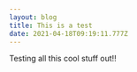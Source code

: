 ```yaml
---
layout: blog
title: This is a test
date: 2021-04-18T09:19:11.777Z
---
```

Testing all this cool stuff out!!